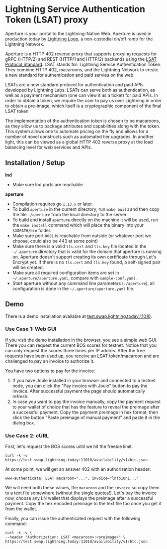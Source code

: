 # Lightning Service Authentication Token (LSAT) proxy

Aperture is your portal to the Lightning-Native Web. Aperture is used in
production today by [Lightning Loop](https://lightning.engineering/loop), a
non-custodial on/off ramp for the Lightning Network.

Aperture is a HTTP 402 reverse proxy that supports proxying requests for gRPC
(HTTP/2) and REST (HTTP/1 and HTTP/2) backends using the [LSAT Protocol
Standard](https://lsat.tech/). LSAT stands for: Lightning Service
Authentication Token. They combine HTTP 402, macaroons, and the Lightning
Network to create a new standard for authentication and paid servies on the
web.

LSATs are a new standard protocol for authentication and paid APIs developed by
Lightning Labs. LSATs can serve both as authentication, as well as a payment
mechanism (one can view it as a ticket) for paid APIs. In order to obtain a
token, we require the user to pay us over Lightning in order to obtain a
pre-image, which itself is a cryptographic component of the final LSAT token

The implementation of the authentication token is chosen to be macaroons, as
they allow us to package attributes and capabilities along with the token. This
system allows one to automate pricing on the fly and allows for a number of
novel constructs such as automated tier upgrades. In another light, this can be
viewed as a global HTTP 402 reverse proxy at the load balancing level for web
services and APIs.

## Installation / Setup

**lnd**

* Make sure lnd ports are reachable.

**aperture**

* Compilation requires go `1.13.x` or later.
* To build `aperture` in the current directory, run `make build` and then copy the
  file `./aperture` from the local directory to the server.
* To build and install `aperture` directly on the machine it will be used, run the
  `make install` command which will place the binary into your `$GOPATH/bin`
  folder.
* Make sure port `8081` is reachable from outside (or whatever port we choose,
  could also be 443 at some point)
* Make sure there is a valid `tls.cert` and `tls.key` file located in the
  `~/.aperture` directory that is valid for the domain that aperture is running on.
  Aperture doesn't support creating its own certificate through Let's Encrypt yet.
  If there is no `tls.cert` and `tls.key` found, a self-signed pair will be
  created.
* Make sure all required configuration items are set in `~/.aperture/aperture.yaml`,
  compare with `sample-conf.yaml`.
* Start aperture without any command line parameters (`./aperture`), all configuration
  is done in the `~/.aperture/aperture.yaml` file.

## Demo

There is a demo installation available at
[test.swap.lightning.today:11010](https://test.swap.lightning.today:11010/).

### Use Case 1: Web GUI

If you visit the demo installation in the browser, you see a simple web GUI.
There you can request the current BOS scores for testnet. Notice that you can
only request the scores three times per IP addres. After the free requests have
been used up, you receive an LSAT token/macaroon and are challenged to pay an
invoice to authorize it.

You have two options to pay for the invoice:

1. If you have Joule installed in your browser and connected to a testnet node,
   you can click the "Pay invoice with Joule" button to pay the invoice. After
   successful payment the page should automatically refresh.
1. In case you want to pay the invoice manually, copy the payment request to
   your wallet of choice that has the feature to reveal the preimage after a
   successful payment. Copy the payment preimage in hex format, then click the
   button "Paste preimage of manual payment" and paste it in the dialog box.

### Use Case 2: cURL

First, let's request the BOS scores until we hit the freebie limit:
 
`curl -k -v https://test.swap.lightning.today:11010/availability/v1/btc.json`
 
At some point, we will get an answer 402 with an authorization header:

```
www-authenticate: LSAT macaroon="...", invoice="lntb10n1..."
```

We will need both these values, the `macaroon` and the `invoice` so copy them
to a text file somewhere (without the single quotes!).
Let's pay the invoice now, choose any LN wallet that displays the preimage after
a successful payment. Copy the hex encoded preimage to the text file too once
you get it from the wallet.

Finally, you can issue the authenticated request with the following command:

```
curl -k -v \
--header "Authorization: LSAT <macaroon>:<preimage>" \
https://test.swap.lightning.today:11010/availability/v1/btc.json
```
